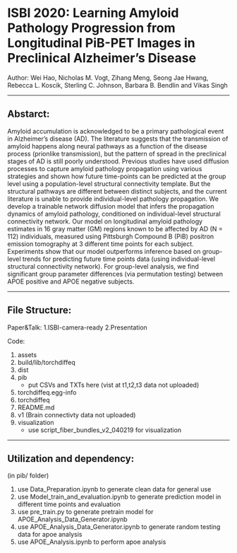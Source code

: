 # ISBI 2020: Learning Amyloid Pathology Progression from Longitudinal PiB-PET Images in Preclinical Alzheimer’s Disease
Author: Wei Hao, Nicholas M. Vogt, Zihang Meng, Seong Jae Hwang, Rebecca L. Koscik, Sterling C. Johnson, Barbara B. Bendlin and Vikas Singh
_____________________________
## Abstarct:
Amyloid accumulation is acknowledged to be a primary pathological event in Alzheimer’s disease (AD). The literature suggests that the transmission of amyloid happens along neural pathways as a function of the disease process (prionlike transmission), but the pattern of spread in the preclinical stages of AD is still poorly understood. Previous studies have used diffusion processes to capture amyloid pathology propagation using various strategies and shown how future time-points can be predicted at the group level using a population-level structural connectivity template. But the structural pathways are different between distinct subjects, and the current literature is unable to provide individual-level pathology propagation. We develop a trainable network diffusion model that infers the propagation dynamics of amyloid pathology, conditioned on individual-level structural connectivity network. Our model on longitudinal amyloid pathology estimates in 16 gray matter (GM) regions known to be affected by AD (N = 112) individuals, measured using Pittsburgh Compound B (PiB) positron emission tomography at 3 different time points for each subject. Experiments show that our model outperforms inference based on group-level trends for predicting future time points data (using individual-level structural connectivity network). For group-level analysis, we find significant group parameter differences (via permutation testing) between APOE positive and APOE negative subjects.
_____________________________
## File Structure:

Paper&Talk:
1.ISBI-camera-ready
2.Presentation

Code:
1. assets	
2. build/lib/torchdiffeq
3. dist	
4. pib
    - put CSVs and TXTs here (vist at t1,t2,t3 data not uploaded)
5. torchdiffeq.egg-info
6. torchdiffeq	
7. README.md
8. v1 (Brain connectivty data not uploaded)
9. visualization
    - use script_fiber_bundles_v2_040219 for visualization
_____________________________
## Utilization and dependency:
(in pib/ folder)
1. use Data_Preparation.ipynb to generate clean data for general use
2. use Model_train_and_evaluation.ipynb to generate prediction model in different time points and evaluation
3. use pre_train.py to generate pretrain model for APOE_Analysis_Data_Generator.ipynb
4. use APOE_Analysis_Data_Generator.ipynb to generate random testing data for apoe analysis
5. use APOE_Analysis.ipynb to perform apoe analysis
